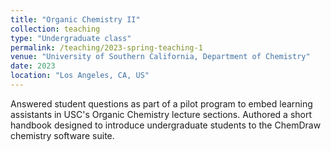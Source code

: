 ```yaml
---
title: "Organic Chemistry II"
collection: teaching
type: "Undergraduate class"
permalink: /teaching/2023-spring-teaching-1
venue: "University of Southern California, Department of Chemistry"
date: 2023
location: "Los Angeles, CA, US"
---
```


Answered student questions as part of a pilot program to embed learning assistants in USC's Organic Chemistry lecture sections. Authored a short handbook designed to introduce undergraduate students to the ChemDraw chemistry software suite.
